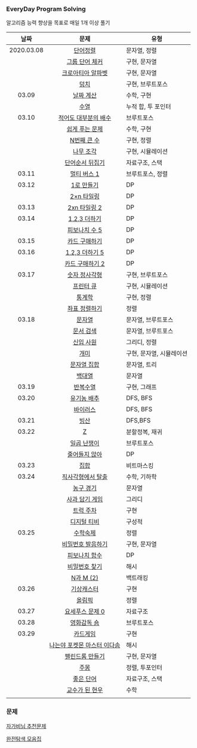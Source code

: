 ### EveryDay Program Solving

알고리즘 능력 향상을 목표로 매일 1개 이상 풀기

|    날짜    |                             문제                             | 유형                     |
| :--------: | :----------------------------------------------------------: | ------------------------ |
| 2020.03.08 |          [단어정렬](./baekjoon/0308_boj_1181.swift)          | 문자열, 정렬             |
|            |       [그룹 단어 체커](./baekjoon/0308_boj_1316.swift)       | 구현, 문자열             |
|            |     [크로아티아 알파벳](./baekjoon/0308_boj_2941.swift)      | 구현, 문자열             |
|            |            [덩치](./baekjoon/0308_boj_7568.swift)            | 구현, 브루트포스         |
|   03.09    |         [날짜 계산](./baekjoon/0309_boj_1476.swift)          | 수학, 구현               |
|            |            [수열](./baekjoon/0309_boj_2559.swift)            | 누적 합, 투 포인터       |
|   03.10    |    [적어도 대부분의 배수](./baekjoon/0310_boj_1145.swift)    | 브루트포스               |
|            |       [쉽게 푸는 문제](./baekjoon/0310_boj_1292.swift)       | 수학, 구현               |
|            |        [N번째 큰 수](./baekjoon/0310_boj_2693.swift)         | 구현, 정렬               |
|            |         [나무 조각](./baekjoon/0310_boj_2947.swift)          | 구현, 시뮬레이션         |
|            |      [단어순서 뒤집기](./baekjoon/0310_boj_12605.swift)      | 자료구조, 스택           |
|   03.11    |        [멀티 버스 1](./baekjoon/0311_boj_18868.swift)        | 브루트포스, 정렬         |
|   03.12    |         [1로 만들기](./baekjoon/0312_boj_1463.swift)         | DP                       |
|            |        [2×n 타일링](./baekjoon/0312_boj_11726.swift)         | DP                       |
|   03.13    |       [2xn 타일링 2](./baekjoon/0313_boj_11727.swift)        | DP                       |
|   03.14    |        [1,2,3 더하기](./baekjoon/0314_boj_9095.swift)        | DP                       |
|            |       [피보나치 수 5](./baekjoon/0314_boj_10870.swift)       | DP                       |
|   03.15    |       [카드 구매하기](./baekjoon/0315_boj_11052.swift)       | DP                       |
|   03.16    |      [1,2,3 더하기 5](./baekjoon/0316_boj_15990.swift)       | DP                       |
|            |      [카드 구매하기 2](./baekjoon/0316_boj_16194.swift)      | DP                       |
|   03.17    |       [숫자 정사각형](./baekjoon/0317_boj_1051.swift)        | 구현, 브루트포스         |
|            |         [프린터 큐](./baekjoon/0317_boj_1966.swift)          | 구현, 시뮬레이션         |
|            |           [통계학](./baekjoon/0317_boj_2108.swift)           | 구현, 정렬               |
|            |       [좌표 정렬하기](./baekjoon/0317_boj_11650.swift)       | 정렬                     |
|   03.18    |           [문자열](./baekjoon/0318_boj_1120.swift)           | 문자열, 브루트포스       |
|            |         [문서 검색](./baekjoon/0318_boj_1543.swift)          | 문자열, 브루트포스       |
|            |         [신입 사원](./baekjoon/0318_boj_1946.swift)          | 그리디, 정렬             |
|            |            [개미](./baekjoon/0318_boj_3048.swift)            | 구현, 문자열, 시뮬레이션 |
|            |        [문자열 집합](./baekjoon/0318_boj_14425.swift)        | 문자열, 트리             |
|            |          [백대열](./baekjoon/0318_boj_14490.swift)           | 문자열                   |
|   03.19    |          [반복수열](./baekjoon/0319_boj_2331.swift)          | 구현, 그래프             |
|   03.20    |        [유기농 배추](./baekjoon/0320_boj_1012.swift)         | DFS, BFS                 |
|            |          [바이러스](./baekjoon/0320_boj_2606.swift)          | DFS, BFS                 |
|   03.21    |            [빙산](./baekjoon/0321_boj_2573.swift)            | DFS,BFS                  |
|   03.22    |             [Z](./baekjoon/0322_boj_1074.swift)              | 분할정복, 재귀           |
|            |        [일곱 난쟁이](./baekjoon/0322_boj_2309.swift)         | 브루트포스               |
|            |       [줄어들지 않아](./baekjoon/0322_boj_2688.swift)        | DP                       |
|   03.23    |           [집합](./baekjoon/0323_boj_11723.swift)            | 비트마스킹               |
|   03.24    |     [직사각형에서 탈출](./baekjoon/0324_boj_1085.swift)      | 수학, 기하학             |
|            |         [농구 경기](./baekjoon/0324_boj_1159.swift)          | 문자열                   |
|            |       [사과 담기 게임](./baekjoon/0324_boj_2828.swift)       | 그리디                   |
|            |         [트럭 주차](./baekjoon/0324_boj_2979.swift)          | 구현                     |
|            |        [디지털 티비](./baekjoon/0324_boj_2816.swift)         | 구성적                   |
|   03.25    |          [수학숙제](./baekjoon/0325_boj_2870.swift)          | 정렬                     |
|            |     [비밀번호 발음하기](./baekjoon/0325_boj_4659.swift)      | 구현, 문자열             |
|            |       [피보나치 함수](./baekjoon/0325_boj_1003.swift)        | DP                       |
|            |       [비밀번호 찾기](./baekjoon/0325_boj_17219.swift)       | 해시                     |
|            |         [N과 M (2)](./baekjoon/0325_boj_17219.swift)         | 백트래킹                 |
|   03.26    |        [기상캐스터](./baekjoon/0326_boj_10709.swift)         | 구현                     |
|            |           [올림픽](./baekjoon/0326_boj_8979.swift)           | 정렬                     |
|   03.27    |      [요세푸스 문제 0](./baekjoon/0327_boj_11866.swift)      | 자료구조                 |
|   03.28    |        [영화감독 숌](./baekjoon/0328_boj_1436.swift)         | 브루트포스               |
|   03.29    |          [카드게임](./baekjoon/0329_boj_2621.swift)          | 구현                     |
|            | [나는야 포켓몬 마스터 이다솜](./baekjoon/0329_boj_1620.swift) | 해시                     |
|            |      [팰린드롬 만들기](./baekjoon/0329_boj_1620.swift)       | 구현, 문자열             |
|            |            [주몽](./baekjoon/0329_boj_1940.swift)            | 정렬, 투포인터           |
|            |         [좋은 단어](./baekjoon/0329_boj_3986.swift)          | 자료구조, 스택           |
|            |       [교수가 된 현우](./baekjoon/0329_boj_3474.swift)       | 수학                     |
|            |                                                              |                          |





### 문제

[자가비님 추천문제](https://www.acmicpc.net/workbook/view/4344)

[완전탐색 모음집](https://www.acmicpc.net/workbook/view/7387)

